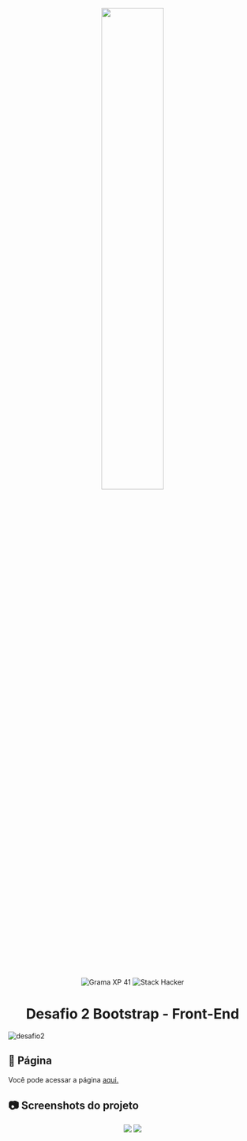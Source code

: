 <p align="center">
  <img src="https://user-images.githubusercontent.com/90655270/161388302-145d58d6-723a-4dc1-97e7-80133dfa4c3a.png" width="50%">
</p>


<p align="center">
  <img alt="Grama XP 41" src="https://img.shields.io/static/v1?label=XP&message=41&color=success&labelColor=grey">

  <img alt="Stack Hacker" src="https://img.shields.io/static/v1?label=stack&message=hacker - frontend&color=success&labelColor=grey">
  



<h1 align="center">Desafio 2 Bootstrap - Front-End </h1>

![desafio2](https://user-images.githubusercontent.com/100443496/168492527-e68290d3-1f9c-42ed-b6c5-c9626312f729.png)



## :page_with_curl: Página

Você pode acessar a página [aqui.](https://psabanae.github.io/backoffice-dashboard/)

## :camera:	 Screenshots do projeto
<p align="center">
<img src="https://user-images.githubusercontent.com/100443496/168492624-bd5980fe-9eb8-4a4e-bffd-dfde9d0994a8.png" />

<img src="https://user-images.githubusercontent.com/100443496/168492626-0c1b759a-222d-4f92-9220-9b0397f1c22e.png" />
</p>
